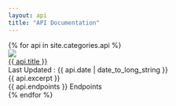 ```yaml
---
layout: api
title: "API Documentation"
---
```

<div class="ui stackable grid container">
	{% for api in site.categories.api %}
	<div class="four wide column">
		<div class="ui card">
			<div class="image">
				<img src="{{ site.baseurl }}/uploads/posts/{{ api.cover }}">
			</div>
			<div class="content">
				<a href="{{ site.baseurl }}{{ api.url }}" class="header">{{ api.title }}</a>
				<div class="meta">
					<span class="date">Last Updated : {{ api.date | date_to_long_string }}</span>
				</div>
				<div class="description">
					{{ api.excerpt }}
				</div>
			</div>
			<div class="extra content">
				<a>
					<i class="life ring icon"></i>
					{{ api.endpoints }} Endpoints
				</a>
			</div>
		</div>
	</div>
	{% endfor %}
</div>